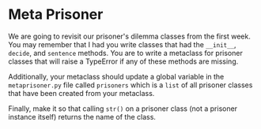 # Meta Prisoner

We are going to revisit our prisoner's dilemma classes from the first week.
You may remember that I had you write classes that had the `__init__`, `decide`,
and `sentence` methods. You are to write a metaclass for prisoner classes that
will raise a TypeError if any of these methods are missing. 

Additionally, your metaclass should update a global variable in the `metaprisoner.py` file called `prisoners` which is a `list` of all prisoner 
classes that have been created from your metaclass.

Finally, make it so that calling `str()` on a prisoner class (not a prisoner
instance itself) returns the name of the class.

